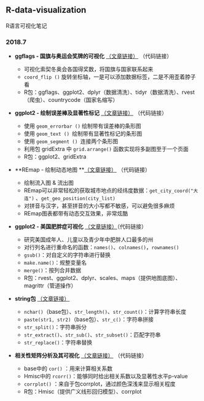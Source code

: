 ##  R-data-visualization ##
R语言可视化笔记

### 2018.7 ###
- **ggflags - 国旗与奥运会奖牌的可视化**	[（文章链接）](https://mp.weixin.qq.com/s?__biz=MzA3MTM3NTA5Ng==&mid=2651057765&idx=1&sn=dcbeffbec5f99f2270f6575371b4e3fb&chksm=84d9cff2b3ae46e4d00064d45b059150316aede10be25a37e465a86c38da015a3da72994df90&scene=21#wechat_redirect) （代码链接）
	- 可视化索契冬奥会各国得奖数，将国旗与国家联系起来
	- `coord_flip ()` 旋转坐标轴，一是可以添加数据标签，二是不用歪着脖子看
	- R包：ggflags、ggplot2、dplyr（数据清洗）、tidyr（数据清洗）、rvest（爬虫）、countrycode（国家名缩写）

- **ggplot2 - 绘制误差棒及显著性标记** [（文章链接）](https://mp.weixin.qq.com/s?__biz=MzA3MTM3NTA5Ng==&mid=2651057637&idx=1&sn=f69b192e01ebca087b6556f83a9ca5a3&chksm=84d9cc72b3ae4564b014dadd94c141e36fdf301ba14e6ecfb2ed0db0705c7220717fc6cdc71a&scene=21#wechat_redirect) （代码链接）
	- 使用 `geom_errorbar ()` 绘制带有误差棒的条形图
	- 使用 `geom_text () `绘制带有显著性标记的条形图
	- 使用 `geom_segment () `连接两个条形图
	- 利用包 gridExtra 中 `grid.arrange()` 函数实现将多副图至于一个页面
	- R包：ggplot2、gridExtra
- **REmap - 绘制动态地图 **[（文章链接）](https://mp.weixin.qq.com/s?__biz=MzA3Njc0NzA0MA==&mid=2653190246&idx=1&sn=caa66209ad5f4cb59a1a59b715642a60&chksm=848c4029b3fbc93f41d39196e1e931385de355b725f7372e33a2dd02bfd5ff4cce1c25a29945&scene=21#wechat_redirectv) （代码链接）
	- 绘制流入图 & 流出图
	- REmap可以非常轻松的获取城市地点的经纬度数据：`get_city_coord("大连")`	、`get_geo_position(city_list)`
	- 对拼音与汉字，甚至拼音的大小写都不敏感，可以避免很多麻烦
	- REmap图表都带有动态交互效果，非常炫酷
- **ggplot2 - 美国肥胖症可视化** [（文章链接）](https://blog.csdn.net/kmd8d5r/article/details/79213608)（代码链接）
	- 研究美国成年人、儿童以及青少年中肥胖人口最多的州
	- 对行列名进行重命名的函数：`names()`、`colnames()`，`rownames()`
	- `gsub()`：对自定义的字符串进行替换
	- `make.name()`：规整变量名
	- `merge()`：按列合并数据
	- R包：rvest、ggplot2、dplyr、scales、maps（提供地图底图）、magrittr（管道操作）
- **string包** [（文章链接）](https://blog.csdn.net/kMD8d5R/article/details/79250916)
	- `nchar()`（base包）、`str_length()`、`str_count()`：计算字符串长度
	- `paste(str1, str2)`（base包）、`str_c()`：字符串拼接
	- `str_split()`：字符串拆分
	- `str_extract()`、`str_sub()`、`str_subset()`：匹配字符串
	- `str_replace()`：字符串替换
- **相关性矩阵分析及其可视化** [（文章链接）](https://blog.csdn.net/kmd8d5r/article/details/79260986) （代码链接）
	- base中的 `cor()` ：用来计算相关系数
	- Hmisc中的 `rcorr()`：能够同时给出相关系数以及显著性水平p-value
	- `corrplot()` ：来自于包corrplot，通过颜色深浅来显示相关程度
	- R包：Hmisc（提供广义线形回归模型）、corrplot